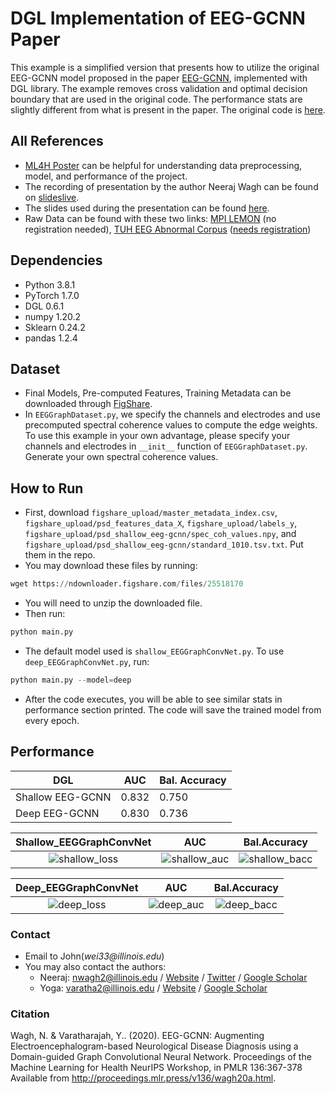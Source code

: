 # DGL Implementation of EEG-GCNN Paper
This example is a simplified version that presents how to utilize the original EEG-GCNN model proposed in the paper [EEG-GCNN](http://proceedings.mlr.press/v136/wagh20a.html), implemented with DGL library. The example removes cross validation and optimal decision boundary that are used in the original code. The performance stats are slightly different from what is present in the paper. The original code is [here](https://github.com/neerajwagh/eeg-gcnn).

## All References
- [ML4H Poster](https://drive.google.com/file/d/14nuAQKiIud3p6-c8r9WLV2tAvCyRwRev/view?usp=sharing) can be helpful for understanding data preprocessing, model, and performance of the project. 
- The recording of presentation by the author Neeraj Wagh can be found on [slideslive](https://slideslive.com/38941020/eeggcnn-augmenting-electroencephalogrambased-neurological-disease-diagnosis-using-a-domainguided-graph-convolutional-neural-network?ref=account-folder-62123-folders).
- The slides used during the presentation can be found [here](https://drive.google.com/file/d/1dXT4QAUXKauf7CAkhrVyhR2PFUsNh4b8/view?usp=sharing).
- Raw Data can be found with these two links: [MPI LEMON](http://fcon_1000.projects.nitrc.org/indi/retro/MPI_LEMON.html) (no registration needed), [TUH EEG Abnormal Corpus](https://www.isip.piconepress.com/projects/tuh_eeg/downloads/tuh_eeg_abnormal/) ([needs registration](https://www.isip.piconepress.com/projects/tuh_eeg/html/request_access.php))

## Dependencies

- Python 3.8.1
- PyTorch 1.7.0
- DGL 0.6.1
- numpy 1.20.2
- Sklearn 0.24.2
- pandas 1.2.4
## Dataset
- Final Models, Pre-computed Features, Training Metadata can be downloaded through [FigShare](https://figshare.com/articles/software/EEG-GCNN_Supporting_Resources_for_Reproducibility/13251452).
- In ```EEGGraphDataset.py```, we specify the channels and electrodes and use precomputed spectral coherence values to compute the edge weights. To use this example in your own advantage, please specify your channels and electrodes in ```__init__``` function of ```EEGGraphDataset.py```. Generate your own spectral coherence values.
## How to Run
- First, download ```figshare_upload/master_metadata_index.csv```, ```figshare_upload/psd_features_data_X```, ```figshare_upload/labels_y```, ```figshare_upload/psd_shallow_eeg-gcnn/spec_coh_values.npy```, and ```figshare_upload/psd_shallow_eeg-gcnn/standard_1010.tsv.txt```. Put them in the repo. <br>
- You may download these files by running:
```python
wget https://ndownloader.figshare.com/files/25518170
```
- You will need to unzip the downloaded file.
- Then run: 
```python
python main.py
```
- The default model used is ```shallow_EEGGraphConvNet.py```. To use ```deep_EEGGraphConvNet.py```, run:
```python
python main.py --model=deep
```
- After the code executes, you will be able to see similar stats in performance section printed. The code will save the trained model from every epoch.
## Performance

|      DGL          | AUC         | Bal. Accuracy |
|-------------------|-------------|---------------|
| Shallow EEG-GCNN  | 0.832       | 0.750         |
| Deep EEG-GCNN     | 0.830       | 0.736         |

Shallow_EEGGraphConvNet    |              AUC          |     Bal.Accuracy      |
:-------------------------:|:-------------------------:|:---------------------:|
![shallow_loss](https://user-images.githubusercontent.com/53772888/128595442-d185bd74-5c5d-4118-a6b7-b89dd307d3aa.png)  |![shallow_auc](https://user-images.githubusercontent.com/53772888/128595453-2f3b181a-bcb7-4da4-becd-7a7aa62083bc.png)|![shallow_bacc](https://user-images.githubusercontent.com/53772888/128595456-b293c888-bf8c-4f37-bd58-d01885da3832.png)

Deep_EEGGraphConvNet            |  AUC | Bal.Accuracy |
:-------------------------:|:-------------------------:|:---------------:|
![deep_loss](https://user-images.githubusercontent.com/53772888/128595458-e4a76591-11cf-405f-9c20-2d161e49c358.png)|![deep_auc](https://user-images.githubusercontent.com/53772888/128595462-7a7bfb67-4601-4e83-8764-d7c44bf979b5.png)|![deep_bacc](https://user-images.githubusercontent.com/53772888/128595467-1a0cd37d-0152-431b-a29b-a40bafb71be5.png)

### Contact

- Email to John(_wei33@illinois.edu_)
- You may also contact the authors:
  - Neeraj: nwagh2@illinois.edu / [Website](http://neerajwagh.com/) / [Twitter](https://twitter.com/neeraj_wagh) / [Google Scholar](https://scholar.google.com/citations?hl=en&user=lCy5VsUAAAAJ)
  - Yoga: varatha2@illinois.edu / [Website](https://sites.google.com/view/yoga-personal/home) / [Google Scholar](https://scholar.google.com/citations?user=XwL4dBgAAAAJ&hl=en)

### Citation

Wagh, N. & Varatharajah, Y.. (2020). EEG-GCNN: Augmenting Electroencephalogram-based Neurological Disease Diagnosis using a Domain-guided Graph Convolutional Neural Network. Proceedings of the Machine Learning for Health NeurIPS Workshop, in PMLR 136:367-378 Available from http://proceedings.mlr.press/v136/wagh20a.html.
